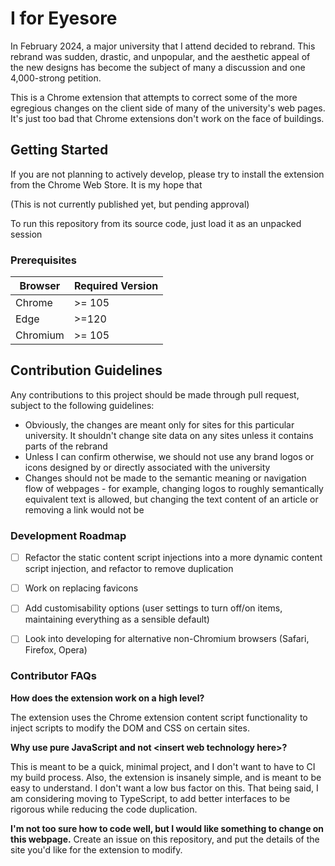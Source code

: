 # I for Eyesore

In February 2024, a major university that I attend decided to rebrand.
This rebrand was sudden, drastic, and unpopular, and the aesthetic appeal of the new designs has become the subject of many a discussion and one 4,000-strong petition.

This is a Chrome extension that attempts to correct some of the more egregious changes on the client side of many of the university's web pages. It's just too bad that Chrome extensions don't work on the face of buildings.

## Getting Started

If you are not planning to actively develop, please try to install the extension from the Chrome Web Store.
It is my hope that

(This is not currently published yet, but pending approval)

To run this repository from its source code, just load it as an unpacked session

### Prerequisites

| Browser  | Required Version |
|----------|------------------|
| Chrome   | >= 105           |
| Edge     | >=120            |
| Chromium | >= 105           |

## Contribution Guidelines

Any contributions to this project should be made through pull request, subject to the following guidelines:
- Obviously, the changes are meant only for sites for this particular university. It shouldn't change site data on any sites unless it contains parts of the rebrand
- Unless I can confirm otherwise, we should not use any brand logos or icons designed by or directly associated with the university
- Changes should not be made to the semantic meaning or navigation flow of webpages - for example, changing logos to roughly semantically equivalent text is allowed, but changing the text content of an article or removing a link would not be

### Development Roadmap
- [ ] Refactor the static content script injections into a more dynamic content script injection, and refactor to remove duplication
- [ ] Work on replacing favicons
- [ ] Add customisability options (user settings to turn off/on items, maintaining everything as a sensible default)
- [ ] Look into developing for alternative non-Chromium browsers (Safari, Firefox, Opera)


### Contributor FAQs

**How does the extension work on a high level?**

The extension uses the Chrome extension content script functionality to inject scripts to modify the DOM and CSS on certain sites.

**Why use pure JavaScript and not &lt;insert web technology here&gt;?**

This is meant to be a quick, minimal project, and I don't want to have to CI my build process. Also, the extension is insanely simple, and is meant to be easy to understand. I don't want a low bus factor on this. That being said, I am considering moving to TypeScript, to add better interfaces to be rigorous while reducing the code duplication.

**I'm not too sure how to code well, but I would like something to change on this webpage.**
Create an issue on this repository, and put the details of the site you'd like for the extension to modify.

